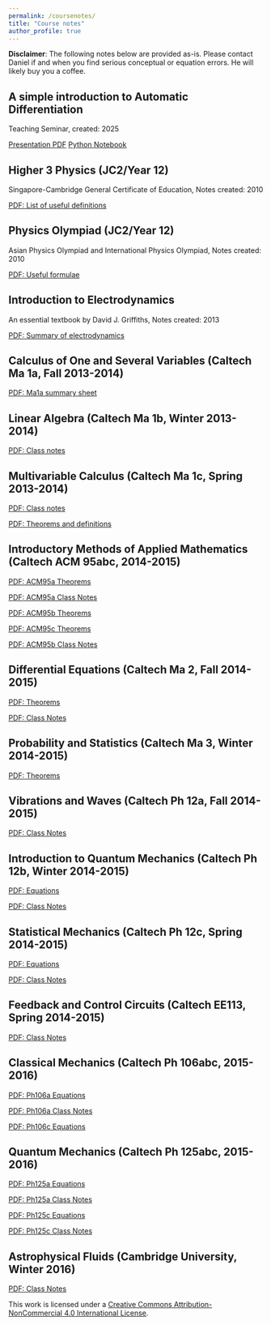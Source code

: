```yaml
---
permalink: /coursenotes/
title: "Course notes"
author_profile: true
---
```


**Disclaimer**: The following notes below are provided as-is. Please contact Daniel if and when you find serious conceptual or equation errors. He will likely buy you a coffee.

## A simple introduction to Automatic Differentiation
Teaching Seminar, created: 2025

[Presentation PDF](https://danlimsw.github.io/files/notes/20250219_NTU_teaching_autodiff_compact.pdf)
[Python Notebook](https://danlimsw.github.io/files/notes/Introduction_to_Autodiff.ipynb)

## Higher 3 Physics (JC2/Year 12)
Singapore-Cambridge General Certificate of Education, Notes created: 2010

[PDF: List of useful definitions](https://danlimsw.github.io/files/notes/2010_h3_physics_definitions.pdf)

## Physics Olympiad (JC2/Year 12)

Asian Physics Olympiad and International Physics Olympiad, Notes created: 2010

[PDF: Useful formulae](https://danlimsw.github.io/files/notes/2010_physics_olympiad_notes.pdf)

## Introduction to Electrodynamics

An essential textbook by David J. Griffiths, Notes created: 2013

[PDF: Summary of electrodynamics](https://danlimsw.github.io/files/notes/2013_electrodynamics_notes.pdf)

## Calculus of One and Several Variables (Caltech Ma 1a, Fall 2013-2014)

[PDF: Ma1a summary sheet](https://danlimsw.github.io/files/notes/2013_ma1a_summary_sheet.pdf)

## Linear Algebra (Caltech Ma 1b, Winter 2013-2014)

[PDF: Class notes](https://danlimsw.github.io/files/notes/2014_ma1b_notes.pdf)


## Multivariable Calculus (Caltech Ma 1c, Spring 2013-2014)

[PDF: Class notes](https://danlimsw.github.io/files/notes/2014_ma1c_class_notes_updated.pdf)

[PDF: Theorems and definitions](https://danlimsw.github.io/files/notes/2014_ma1c_apostol_notes.pdf)

## Introductory Methods of Applied Mathematics (Caltech ACM 95abc, 2014-2015)

[PDF: ACM95a Theorems](https://danlimsw.github.io/files/notes/2014_acm95a_own_notes.pdf)

[PDF: ACM95a Class Notes](https://danlimsw.github.io/files/notes/2014_acm95a_class_notes.pdf)

[PDF: ACM95b Theorems](https://danlimsw.github.io/files/notes/2015_acm95b_book_notes.pdf)

[PDF: ACM95c Theorems](https://danlimsw.github.io/files/notes/2015_acm95c_book_notes.pdf)

[PDF: ACM95b Class Notes](https://danlimsw.github.io/files/notes/2015_acm95c_class_notes.pdf)

## Differential Equations (Caltech Ma 2, Fall 2014-2015)

[PDF: Theorems](https://danlimsw.github.io/files/notes/2014_ma2_book_notes.pdf)

[PDF: Class Notes](https://danlimsw.github.io/files/notes/2014_ma2_class_notes.pdf)

## Probability and Statistics (Caltech Ma 3, Winter 2014-2015)

[PDF: Theorems](https://danlimsw.github.io/files/notes/2015_ma3_book_notes.pdf)

## Vibrations and Waves (Caltech Ph 12a, Fall 2014-2015)

[PDF: Class Notes](https://danlimsw.github.io/files/notes/2014_ph_12_a_class_notes.pdf)

## Introduction to Quantum Mechanics (Caltech Ph 12b, Winter 2014-2015)

[PDF: Equations](https://danlimsw.github.io/files/notes/2015_ph12b_book_notes.pdf)

[PDF: Class Notes](https://danlimsw.github.io/files/notes/2015_ph_12b_class_notes.pdf)

## Statistical Mechanics (Caltech Ph 12c, Spring 2014-2015)

[PDF: Equations](https://danlimsw.github.io/files/notes/2015_ph12c_book_notes.pdf)

[PDF: Class Notes](https://danlimsw.github.io/files/notes/2015_ph12c_class_notes.pdf)

## Feedback and Control Circuits (Caltech EE113, Spring 2014-2015)

[PDF: Class Notes](https://danlimsw.github.io/files/notes/2015_ee113_book_notes.pdf)

## Classical Mechanics (Caltech Ph 106abc, 2015-2016)

[PDF: Ph106a Equations](https://danlimsw.github.io/files/notes/2015_ph106a_book_notes.pdf)

[PDF: Ph106a Class Notes](https://danlimsw.github.io/files/notes/2015_ph106a_class_notes.pdf)

[PDF: Ph106c Equations](https://danlimsw.github.io/files/notes/2016_ph106c_book_notes.pdf)

## Quantum Mechanics (Caltech Ph 125abc, 2015-2016)

[PDF: Ph125a Equations](https://danlimsw.github.io/files/notes/2015_ph125a_book_notes.pdf)

[PDF: Ph125a Class Notes](https://danlimsw.github.io/files/notes/2015_ph125a_class_notes.pdf)

[PDF: Ph125c Equations](https://danlimsw.github.io/files/notes/2016_ph125c_book_notes.pdf)

[PDF: Ph125c Class Notes](https://danlimsw.github.io/files/notes/2016_ph125c_class_notes.pdf)

## Astrophysical Fluids (Cambridge University, Winter 2016)

[PDF: Class Notes](https://danlimsw.github.io/files/notes/2016_astrophysical_fluids_notes.pdf)

This work is licensed under a [Creative Commons Attribution-NonCommercial 4.0 International License](https://creativecommons.org/licenses/by-nc/4.0/).

